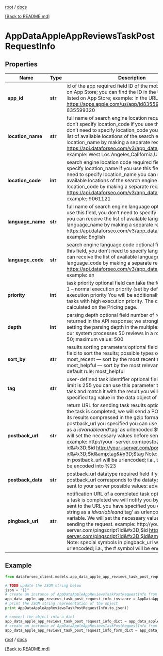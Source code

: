 [root](./../ "root") / [docs](./ "docs")

[[Back to README.md]](./../README.md "[Back to README.md]")

# AppDataAppleAppReviewsTaskPostRequestInfo

## Properties

Name | Type | Description | Notes
------------ | ------------- | ------------- | -------------
**app_id** | **str** | id of the app required field ID of the mobile application on App Store; you can find the ID in the URL of every app listed on App Store; example: in the URL https://apps.apple.com/us/app/id835599320 the id is 835599320 | [optional]
**location_name** | **str** | full name of search engine location required field if you don’t specify location_code if you use this field, you don’t need to specify location_code you can receive the list of available locations of the search engine with their location_name by making a separate request to https://api.dataforseo.com/v3/app_data/apple/locations example: West Los Angeles,California,United States | [optional]
**location_code** | **int** | search engine location code required field if you don’t specify location_name if you use this field, you don’t need to specify location_name you can receive the list of available locations of the search engine with their location_code by making a separate request to https://api.dataforseo.com/v3/app_data/apple/locations example: 9061121 | [optional]
**language_name** | **str** | full name of search engine language optional field if you use this field, you don’t need to specify language_code you can receive the list of available languages with language_name by making a separate request to https://api.dataforseo.com/v3/app_data/apple/languages example: English | [optional]
**language_code** | **str** | search engine language code optional field if you use this field, you don’t need to specify language_name you can receive the list of available languages with their language_code by making a separate request to https://api.dataforseo.com/v3/app_data/apple/languages example: en | [optional]
**priority** | **int** | task priority optional field can take the following values: 1 – normal execution priority (set by default) 2 – high execution priority You will be additionally charged for the tasks with high execution priority. The cost can be calculated on the Pricing page. | [optional]
**depth** | **int** | parsing depth optional field number of reviews to be returned in the API response; we strongly recommend setting the parsing depth in the multiples of 50, because our system processes 50 reviews in a row; default value: 50; maximum value: 500 | [optional]
**sort_by** | **str** | results sorting parameters optional field you can use this field to sort the results; possible types of sorting: most_recent — sort by the most recent reviews; most_helpful — sort by the most relevant reviews; default rule: most_helpful | [optional]
**tag** | **str** | user-defined task identifier optional field the character limit is 255 you can use this parameter to identify the task and match it with the result you will find the specified tag value in the data object of the response | [optional]
**postback_url** | **str** | return URL for sending task results optional field once the task is completed, we will send a POST request with its results compressed in the gzip format to the postback_url you specified you can use the ‘$id’ string as a $id variable and ‘$tag’ as urlencoded $tag variable. We will set the necessary values before sending the request. example: http://your-server.com/postbackscript?id&#x3D;$id http://your-server.com/postbackscript?id&#x3D;$id&amp;tag&#x3D;$tag Note: special symbols in postback_url will be urlencoded; i.a., the # symbol will be encoded into %23 | [optional]
**postback_data** | **str** | postback_url datatype required field if you specify postback_url corresponds to the datatype that will be sent to your server possible values: advanced | [optional]
**pingback_url** | **str** | notification URL of a completed task optional field when a task is completed we will notify you by GET request sent to the URL you have specified you can use the ‘$id’ string as a $id variable and ‘$tag’ as urlencoded $tag variable. We will set the necessary values before sending the request. example: http://your-server.com/pingscript?id&#x3D;$id http://your-server.com/pingscript?id&#x3D;$id&amp;tag&#x3D;$tag Note: special symbols in pingback_url will be urlencoded; i.a., the # symbol will be encoded into %23 | [optional]

## Example

```python
from dataforseo_client.models.app_data_apple_app_reviews_task_post_request_info import AppDataAppleAppReviewsTaskPostRequestInfo

# TODO update the JSON string below
json = "{}"
# create an instance of AppDataAppleAppReviewsTaskPostRequestInfo from a JSON string
app_data_apple_app_reviews_task_post_request_info_instance = AppDataAppleAppReviewsTaskPostRequestInfo.from_json(json)
# print the JSON string representation of the object
print AppDataAppleAppReviewsTaskPostRequestInfo.to_json()

# convert the object into a dict
app_data_apple_app_reviews_task_post_request_info_dict = app_data_apple_app_reviews_task_post_request_info_instance.to_dict()
# create an instance of AppDataAppleAppReviewsTaskPostRequestInfo from a dict
app_data_apple_app_reviews_task_post_request_info_form_dict = app_data_apple_app_reviews_task_post_request_info.from_dict(app_data_apple_app_reviews_task_post_request_info_dict)
```

  

[root](./../ "root") / [docs](./ "docs")

[[Back to README.md]](./../README.md "[Back to README.md]")